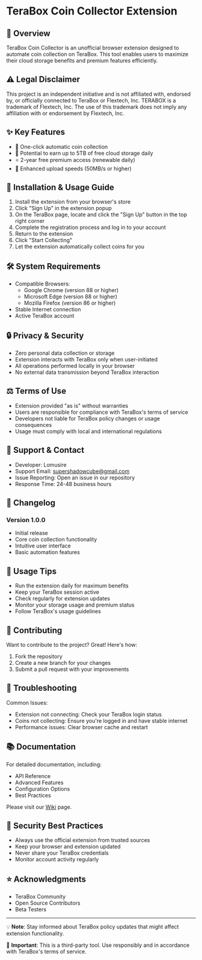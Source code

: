 # TeraBox Coin Collector Extension

## 🎯 Overview
TeraBox Coin Collector is an unofficial browser extension designed to automate coin collection on TeraBox. This tool enables users to maximize their cloud storage benefits and premium features efficiently.

## ⚠️ Legal Disclaimer
This project is an independent initiative and is not affiliated with, endorsed by, or officially connected to TeraBox or Flextech, Inc. TERABOX is a trademark of Flextech, Inc. The use of this trademark does not imply any affiliation with or endorsement by Flextech, Inc.

## ✨ Key Features
- 🔄 One-click automatic coin collection
- 💾 Potential to earn up to 5TB of free cloud storage daily
- ⭐ 2-year free premium access (renewable daily)
- 🚀 Enhanced upload speeds (50MB/s or higher)

## 🚀 Installation & Usage Guide
1. Install the extension from your browser's store
2. Click "Sign Up" in the extension popup
3. On the TeraBox page, locate and click the "Sign Up" button in the top right corner
4. Complete the registration process and log in to your account
5. Return to the extension
6. Click "Start Collecting"
7. Let the extension automatically collect coins for you

## 🛠️ System Requirements
- Compatible Browsers:
  - Google Chrome (version 88 or higher)
  - Microsoft Edge (version 88 or higher)
  - Mozilla Firefox (version 86 or higher)
- Stable Internet connection
- Active TeraBox account

## 🔒 Privacy & Security
- Zero personal data collection or storage
- Extension interacts with TeraBox only when user-initiated
- All operations performed locally in your browser
- No external data transmission beyond TeraBox interaction

## ⚖️ Terms of Use
- Extension provided "as is" without warranties
- Users are responsible for compliance with TeraBox's terms of service
- Developers not liable for TeraBox policy changes or usage consequences
- Usage must comply with local and international regulations

## 🤝 Support & Contact
- Developer: Lomusire
- Support Email: supershadowcube@gmail.com
- Issue Reporting: Open an issue in our repository
- Response Time: 24-48 business hours

## 📝 Changelog
### Version 1.0.0
- Initial release
- Core coin collection functionality
- Intuitive user interface
- Basic automation features

## 📌 Usage Tips
- Run the extension daily for maximum benefits
- Keep your TeraBox session active
- Check regularly for extension updates
- Monitor your storage usage and premium status
- Follow TeraBox's usage guidelines

## 🌟 Contributing
Want to contribute to the project? Great! Here's how:
1. Fork the repository
2. Create a new branch for your changes
3. Submit a pull request with your improvements

## 🔧 Troubleshooting
Common Issues:
- Extension not connecting: Check your TeraBox login status
- Coins not collecting: Ensure you're logged in and have stable internet
- Performance issues: Clear browser cache and restart

## 📚 Documentation
For detailed documentation, including:
- API Reference
- Advanced Features
- Configuration Options
- Best Practices

Please visit our [Wiki](link-to-wiki) page.

## 🔐 Security Best Practices
- Always use the official extension from trusted sources
- Keep your browser and extension updated
- Never share your TeraBox credentials
- Monitor account activity regularly

## ⭐ Acknowledgments
- TeraBox Community
- Open Source Contributors
- Beta Testers

---

💡 **Note**: Stay informed about TeraBox policy updates that might affect extension functionality.

📢 **Important**: This is a third-party tool. Use responsibly and in accordance with TeraBox's terms of service.
